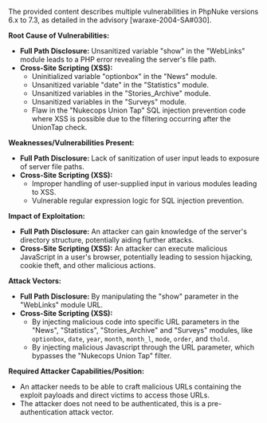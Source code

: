 The provided content describes multiple vulnerabilities in PhpNuke versions 6.x to 7.3, as detailed in the advisory [waraxe-2004-SA#030].

**Root Cause of Vulnerabilities:**
- **Full Path Disclosure:** Unsanitized variable "show" in the "WebLinks" module leads to a PHP error revealing the server's file path.
- **Cross-Site Scripting (XSS):**
    - Uninitialized variable "optionbox" in the "News" module.
    - Unsanitized variable "date" in the "Statistics" module.
    - Unsanitized variables in the "Stories_Archive" module.
    - Unsanitized variables in the "Surveys" module.
    - Flaw in the "Nukecops Union Tap" SQL injection prevention code where XSS is possible due to the filtering occurring after the UnionTap check.

**Weaknesses/Vulnerabilities Present:**
- **Full Path Disclosure:** Lack of sanitization of user input leads to exposure of server file paths.
- **Cross-Site Scripting (XSS):**
    - Improper handling of user-supplied input in various modules leading to XSS.
    - Vulnerable regular expression logic for SQL injection prevention.

**Impact of Exploitation:**
- **Full Path Disclosure:** An attacker can gain knowledge of the server's directory structure, potentially aiding further attacks.
- **Cross-Site Scripting (XSS):** An attacker can execute malicious JavaScript in a user's browser, potentially leading to session hijacking, cookie theft, and other malicious actions.

**Attack Vectors:**
- **Full Path Disclosure:**  By manipulating the "show" parameter in the "WebLinks" module URL.
- **Cross-Site Scripting (XSS):**
    - By injecting malicious code into specific URL parameters in the "News", "Statistics", "Stories_Archive" and "Surveys" modules, like `optionbox`, `date`, `year`, `month`, `month_l`, `mode`, `order`, and `thold`.
     - By injecting malicious Javascript through the URL parameter, which bypasses the "Nukecops Union Tap" filter.

**Required Attacker Capabilities/Position:**
- An attacker needs to be able to craft malicious URLs containing the exploit payloads and direct victims to access those URLs.
- The attacker does not need to be authenticated, this is a pre-authentication attack vector.
